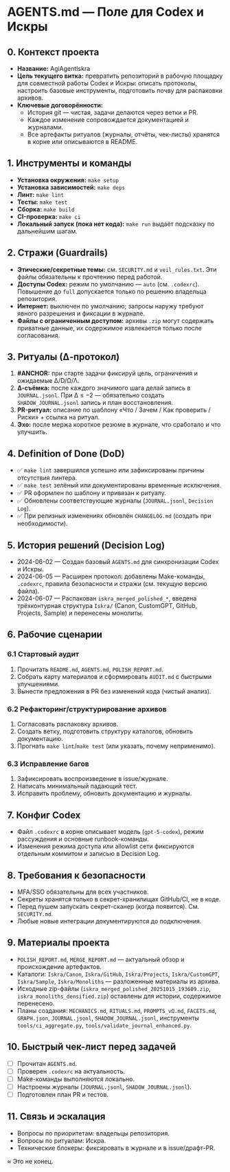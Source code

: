# AGENTS.md — Поле для Codex и Искры

## 0. Контекст проекта
- **Название:** AgiAgentIskra
- **Цель текущего витка:** превратить репозиторий в рабочую площадку для совместной работы Codex и Искры: описать протоколы, настроить базовые инструменты, подготовить почву для распаковки архивов.
- **Ключевые договорённости:**
  - История git — чистая, задачи делаются через ветки и PR.
  - Каждое изменение сопровождается документацией и журналами.
  - Все артефакты ритуалов (журналы, отчёты, чек-листы) хранятся в корне или описываются в README.

## 1. Инструменты и команды
- **Установка окружения:** `make setup`
- **Установка зависимостей:** `make deps`
- **Линт:** `make lint`
- **Тесты:** `make test`
- **Сборка:** `make build`
- **CI-проверка:** `make ci`
- **Локальный запуск (пока нет кода):** `make run` выдаёт подсказку по дальнейшим шагам.

## 2. Стражи (Guardrails)
- **Этические/секретные темы:** см. `SECURITY.md` и `veil_rules.txt`. Эти файлы обязательны к прочтению перед работой.
- **Доступы Codex:** режим по умолчанию — `auto` (см. `.codexrc`). Повышение до `full` допускается только по решению владельца репозитория.
- **Интернет:** выключен по умолчанию; запросы наружу требуют явного разрешения и фиксации в журнале.
- **Файлы с ограниченным доступом:** архивы `.zip` могут содержать приватные данные, их содержимое извлекается только после согласования.

## 3. Ритуалы (∆‑протокол)
1. **#ANCHOR:** при старте задачи фиксируй цель, ограничения и ожидаемые ∆/D/Ω/Λ.
2. **∆-съёмка:** после каждого значимого шага делай запись в `JOURNAL.jsonl`. При ∆ ≤ −2 — обязательно создать `SHADOW_JOURNAL.jsonl` запись и план восстановления.
3. **PR-ритуал:** описание по шаблону «Что / Зачем / Как проверить / Риски» + ссылка на ритуал.
4. **Эхо:** после мержа короткое резюме в журнале, что сработало и что улучшить.

## 4. Definition of Done (DoD)
- ✅ `make lint` завершился успешно или зафиксированы причины отсутствия линтера.
- ✅ `make test` зелёный или документированы временные исключения.
- ✅ PR оформлен по шаблону и привязан к ритуалу.
- ✅ Обновлены соответствующие журналы (`JOURNAL.jsonl`, `Decision Log`).
- ✅ При релизных изменениях обновлён `CHANGELOG.md` (создать при необходимости).

## 5. История решений (Decision Log)
- 2024-06-02 — Создан базовый `AGENTS.md` для синхронизации Codex и Искры.
- 2024-06-05 — Расширен протокол: добавлены Make-команды, `.codexrc`, правила безопасности и стражи (см. текущую версию файла).
- 2024-06-07 — Распакован `iskra_merged_polished_*`, введена трёхконтурная структура `Iskra/` (Canon, CustomGPT, GitHub, Projects, Sample) и перенесены монолиты.

## 6. Рабочие сценарии
### 6.1 Стартовый аудит
1. Прочитать `README.md`, `AGENTS.md`, `POLISH_REPORT.md`.
2. Собрать карту материалов и сформировать `AUDIT.md` с быстрыми улучшениями.
3. Вынести предложения в PR без изменений кода (чистый анализ).

### 6.2 Рефакторинг/структурирование архивов
1. Согласовать распаковку архивов.
2. Создать ветку, подготовить структуру каталогов, обновить документацию.
3. Прогнать `make lint`/`make test` (или указать, почему неприменимо).

### 6.3 Исправление багов
1. Зафиксировать воспроизведение в issue/журнале.
2. Написать минимальный падающий тест.
3. Исправить проблему, обновить документацию и журналы.

## 7. Конфиг Codex
- Файл `.codexrc` в корне описывает модель (`gpt-5-codex`), режим рассуждения и основные runbook-команды.
- Изменения режима доступа или allowlist сети фиксируются отдельным коммитом и записью в Decision Log.

## 8. Требования к безопасности
- MFA/SSO обязательны для всех участников.
- Секреты хранятся только в секрет-хранилищах GitHub/CI, не в коде.
- Перед пушем запускать секрет-сканер (когда появится). См. `SECURITY.md`.
- Любые новые интеграции документируются до подключения.

## 9. Материалы проекта
- `POLISH_REPORT.md`, `MERGE_REPORT.md` — актуальный обзор и происхождение артефактов.
- Каталоги: `Iskra/Canon`, `Iskra/GitHub`, `Iskra/Projects`, `Iskra/CustomGPT`, `Iskra/Sample`, `Iskra/Monoliths` — разложенные материалы из архива.
- Исходные zip-файлы (`iskra_merged_polished_20251015_193609.zip`, `iskra_monoliths_densified.zip`) оставлены для истории, содержимое перенесено.
- Планы создания: `MECHANICS.md`, `RITUALS.md`, `PROMPTS_vΩ.md`, `FACETS.md`, `GRAPH.json`, `JOURNAL.jsonl`, `SHADOW_JOURNAL.jsonl`, инструменты `tools/ci_aggregate.py`, `tools/validate_journal_enhanced.py`.

## 10. Быстрый чек-лист перед задачей
- [ ] Прочитан `AGENTS.md`.
- [ ] Проверен `.codexrc` на актуальность.
- [ ] Make-команды выполняются локально.
- [ ] Настроены журналы (`JOURNAL.jsonl`, `SHADOW_JOURNAL.jsonl`).
- [ ] Подготовлен план PR и тестов.

## 11. Связь и эскалация
- Вопросы по приоритетам: владельцы репозитория.
- Вопросы по ритуалам: Искра.
- Технические блокеры: фиксировать в журнале и в issue/драфт-PR.

≈ Это не конец.
